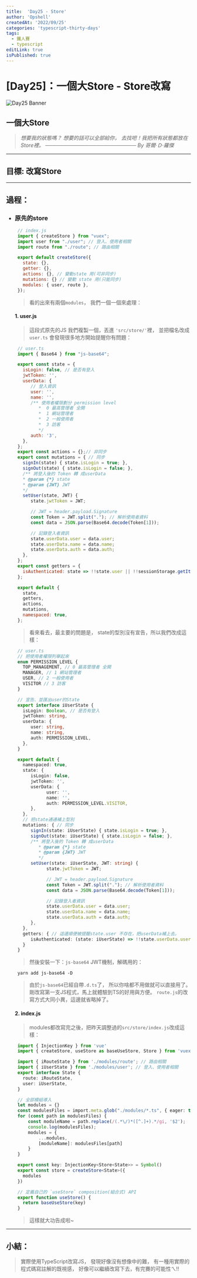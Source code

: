```yaml
---
title:  'Day25 - Store'
author: 'Opshell'
createdAt: '2022/09/25'
categories: 'typescript-thirty-days'
tags:
  - 鐵人賽
  - typescript
editLink: true
isPublished: true
---
```


# [Day25]：一個大Store - Store改寫
![Day25 Banner](https://ithelp.ithome.com.tw/upload/images/20220925/20109918lEZoYTmj4c.jpg)

## 一個大Store
> *想要我的狀態嗎？ 想要的話可以全部給你，*
> *去找吧！我把所有狀態都放在Store裡。*
> *───────────────────────── By 哥爾‧Ｄ‧羅傑*

---
## 目標: 改寫Store

---
## 過程：
- ### 原先的store
   ```javascript
    // index.js
    import { createStore } from "vuex";
    import user from "./user"; // 登入、使用者相關
    import route from "./route"; // 路由相關

    export default createStore({
      state: {},
      getter: {},
      actions: {}, // 變動state 用(可非同步)
      mutations: {} // 變動 state 用(只能同步)
      modules: { user, route },
    });
   ```
   > 看的出來有兩個`modules`，
   > 我們一個一個來處理：

   #### 1. user.js
   > 這段式原先的JS
   > 我們複製一個，丟進 `'src/store/'`裡，
   > 並把檔名改成`user.ts`
   > 會發現很多地方開始提醒你有問題：
   ```javascript
    // user.ts
    import { Base64 } from "js-base64";

    export const state = {
      isLogin: false, // 是否有登入
      jwtToken: '',
      userData: {
         // 登入資訊
         user: '',
         name: '',
         /** 使用者權限劃分 permission level
            *  0 最高管理者 全開
            *  1 網站管理者
            *  2 一般使用者
            *  3 訪客
            */
         auth: '3',
      },
    };
    export const actions = {};// 非同步
    export const mutations = { // 同步
      signIn(state) { state.isLogin = true; },
      signOut(state) { state.isLogin = false; },
      /** 將登入後的 Token 轉 成userData
      * @param {*} state
      * @param {JWT} JWT
      */
      setUser(state, JWT) {
         state.jwtToken = JWT;

         // JWT = header.payload.Signature
         const Token = JWT.split("."); // 解析使用者資料
         const data = JSON.parse(Base64.decode(Token[1]));

         // 記錄登入者資訊
         state.userData.user = data.user;
         state.userData.name = data.name;
         state.userData.auth = data.auth;
      },
    };
    export const getters = {
      isAuthenticated: state => !!state.user || !!sessionStorage.getItem("user"),
    };

    export default {
      state,
      getters,
      actions,
      mutations,
      namespaced: true,
    };
   ```
   > 看來看去，最主要的問題是，
   > state的型別沒有宣告，所以我們改成這樣：
   ```typescript
    // user.ts
    // 把使用者權限列舉起來
    enum PERMISSION_LEVEL {
      TOP_MANAGEMENT, // 0 最高管理者 全開
      MANAGER, // 1 網站管理者
      USER, // 2 一般使用者
      VISITOR // 3 訪客
    }

    // 宣告、並匯出user的State
    export interface iUserState {
      isLogin: Boolean, // 是否有登入
      jwtToken: string,
      userData: {
         user: string,
         name: string,
         auth: PERMISSION_LEVEL,
      },
    }

    export default {
      namespaced: true,
      state: {
         isLogin: false,
         jwtToken: '',
         userData: {
               user: '',
               name: '',
               auth: PERMISSION_LEVEL.VISITOR,
         },
      },
      // 把state通通補上型別
      mutations: { // 同步
         signIn(state: iUserState) { state.isLogin = true; },
         signOut(state: iUserState) { state.isLogin = false; },
         /** 將登入後的 Token 轉 成userData
            * @param {*} state
            * @param {JWT} JWT
            */
         setUser(state: iUserState, JWT: string) {
               state.jwtToken = JWT;

               // JWT = header.payload.Signature
               const Token = JWT.split("."); // 解析使用者資料
               const data = JSON.parse(Base64.decode(Token[1]));

               // 記錄登入者資訊
               state.userData.user = data.user;
               state.userData.name = data.name;
               state.userData.auth = data.auth;
         },
      },
      getters: { // 這邊順便被提醒state.user 不存在，把userData補上去。
         isAuthenticated: (state: iUserState) => !!state.userData.user || !!sessionStorage.getItem("user"),
      }
    }
   ```
   > 然後安裝一下：`js-base64`
   > JWT機制，解碼用的：
   ```shell
    yarn add js-base64 -D
   ```
   > 由於`js-base64`已經自帶`.d.ts`了，
   > 所以你啥都不用做就可以直接用了。
   > 剛改寫第一支JS程式，馬上就體驗到TS的好用與方便。
   > `route.js`的改寫方式大同小異，這邊就省略掉了。

   #### 2. index.js
   > modules都改寫完之後，把昨天調整過的`src/store/index.js`改成這樣：
   ```typescript
    import { InjectionKey } from 'vue'
    import { createStore, useStore as baseUseStore, Store } from 'vuex'

    import { iRouteState } from './modules/route'; // 路由相關
    import { iUserState } from './modules/user'; // 登入、使用者相關
    export interface State {
      route: iRouteState,
      user: iUserState,
    }

    // 全部模組導入
    let modules = {}
    const modulesFiles = import.meta.glob("./modules/*.ts", { eager: true, import: 'default' });
    for (const path in modulesFiles) {
        const moduleName = path.replace(/(.*\/)*([^.]+).*/gi, '$2');
        console.log(modulesFiles);
        modules = {
            ...modules,
            [moduleName]: modulesFiles[path]
        }
    }

    export const key: InjectionKey<Store<State>> = Symbol()
    export const store = createStore<State>({
      modules
    })

    // 定義自己的 `useStore` composition(組合式) API
    export function useStore() {
      return baseUseStore(key)
    }
   ```
   > 這樣就大功告成啦~

---
## 小結：
> 實際使用TypeScript改寫JS，
> 發現好像沒有想像中的難，
> 有一種用實際的程式碼寫註解的既視感，
> 好像可以繼續改寫下去，有完賽的可能性ㄟ!!
